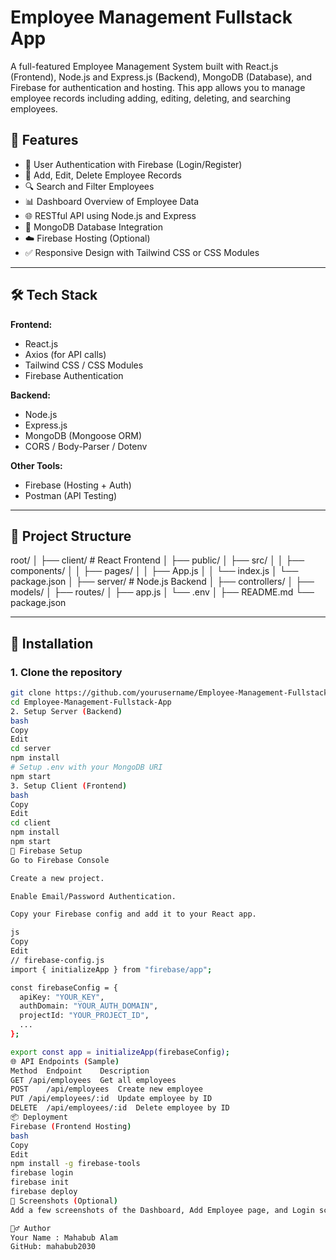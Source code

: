 # Employee Management Fullstack App

A full-featured Employee Management System built with React.js (Frontend), Node.js and Express.js (Backend), MongoDB (Database), and Firebase for authentication and hosting. This app allows you to manage employee records including adding, editing, deleting, and searching employees.

## 🚀 Features

- 🔐 User Authentication with Firebase (Login/Register)
- 📄 Add, Edit, Delete Employee Records
- 🔍 Search and Filter Employees
- 📊 Dashboard Overview of Employee Data
- 🌐 RESTful API using Node.js and Express
- 💾 MongoDB Database Integration
- ☁️ Firebase Hosting (Optional)
- ✅ Responsive Design with Tailwind CSS or CSS Modules

---

## 🛠️ Tech Stack

**Frontend:**
- React.js
- Axios (for API calls)
- Tailwind CSS / CSS Modules
- Firebase Authentication

**Backend:**
- Node.js
- Express.js
- MongoDB (Mongoose ORM)
- CORS / Body-Parser / Dotenv

**Other Tools:**
- Firebase (Hosting + Auth)
- Postman (API Testing)

---

## 📂 Project Structure

root/ │ ├── client/ # React Frontend │ ├── public/ │ ├── src/ │ │ ├── components/ │ │ ├── pages/ │ │ ├── App.js │ │ └── index.js │ └── package.json │ ├── server/ # Node.js Backend │ ├── controllers/ │ ├── models/ │ ├── routes/ │ ├── app.js │ └── .env │ ├── README.md └── package.json

---

## 🔧 Installation

### 1. Clone the repository

```bash
git clone https://github.com/yourusername/Employee-Management-Fullstack-App.git
cd Employee-Management-Fullstack-App
2. Setup Server (Backend)
bash
Copy
Edit
cd server
npm install
# Setup .env with your MongoDB URI
npm start
3. Setup Client (Frontend)
bash
Copy
Edit
cd client
npm install
npm start
🔐 Firebase Setup
Go to Firebase Console

Create a new project.

Enable Email/Password Authentication.

Copy your Firebase config and add it to your React app.

js
Copy
Edit
// firebase-config.js
import { initializeApp } from "firebase/app";

const firebaseConfig = {
  apiKey: "YOUR_KEY",
  authDomain: "YOUR_AUTH_DOMAIN",
  projectId: "YOUR_PROJECT_ID",
  ...
};

export const app = initializeApp(firebaseConfig);
🌐 API Endpoints (Sample)
Method	Endpoint	Description
GET	/api/employees	Get all employees
POST	/api/employees	Create new employee
PUT	/api/employees/:id	Update employee by ID
DELETE	/api/employees/:id	Delete employee by ID
📦 Deployment
Firebase (Frontend Hosting)
bash
Copy
Edit
npm install -g firebase-tools
firebase login
firebase init
firebase deploy
📸 Screenshots (Optional)
Add a few screenshots of the Dashboard, Add Employee page, and Login screen.

🙋‍♂️ Author
Your Name : Mahabub Alam
GitHub: mahabub2030


